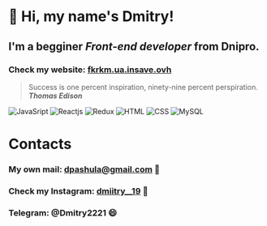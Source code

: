 # 👋 Hi, my name's **Dmitry**! 

## I'm a begginer *Front-end developer* from Dnipro.

### Check my website: [fkrkm.ua.insave.ovh](https://fkrkm.ua.insave.ovh/)


> Success is one percent inspiration, ninety-nine percent perspiration. <br/>
> ***Thomas Edison***


![JavaSript](https://img.shields.io/badge/-JavaScript-090909?style=flat-square&logo=javascript)
![Reactjs](https://img.shields.io/badge/-REACTJS-090909?style=flat-square&logo=REACT)
![Redux](https://img.shields.io/badge/-Redux-090909?style=flat-square&logo=redux)
![HTML](https://img.shields.io/badge/-HTML-090909?style=flat-square&logo=html5)
![CSS](https://img.shields.io/badge/-CSS-090909?style=flat-square&logo=css3)
![MySQL](https://img.shields.io/badge/-mySQL-090909?style=flat-square&logo=mySQL)

# Contacts 
### My own mail: dpashula@gmail.com 💬
### Check my Instagram:  [dmiitry__19](https://www.instagram.com/dmiitry__19/) 💬
### Telegram: @Dmitry2221 😄
<!--
**Pashula-Dmitry/Pashula-Dmitry** is a ✨ _special_ ✨ repository because its `README.md` (this file) appears on your GitHub profile.

Here are some ideas to get you started:

- 🔭 I’m currently working on ...
- 🌱 I’m currently learning ...
- 👯 I’m looking to collaborate on ...
- 🤔 I’m looking for help with ...
- 💬 Ask me about ...
- 📫 How to reach me: ...
-  Pronouns: ...
- ⚡ Fun fact: ...
-->
